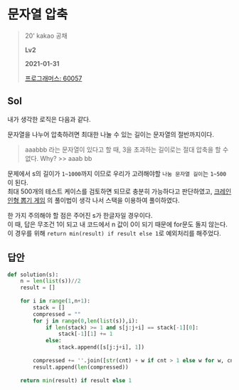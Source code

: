# 문자열 압축
> 20' kakao 공채
>
> **Lv2**
>
> **2021-01-31**
>
> [프로그래머스: 60057](https://programmers.co.kr/learn/courses/30/lessons/60057)


## Sol


내가 생각한 로직은 다음과 같다.


문자열을 나누어 압축하려면 최대한 나눌 수 있는 길이는 문자열의 절반까지이다.  
> aaabbb 라는 문자열이 있다고 할 때, 3을 초과하는 길이로는 절대 압축을 할 수 없다.
> Why? >> aaab bb
 
문제에서 s의 길이가 `1~1000`까지 이므로 우리가 고려해야할 `나눔 문자열 길이`는 `1~500`이 된다.  
최대 500개의 테스트 케이스를 검토하면 되므로 충분히 가능하다고 판단하였고, [크레인 인형 뽑기 게임](/크레인인형뽑기게임.md) 의 풀이법이 생각 나서 스택을 이용하여 풀이하였다.  


한 가지 주의해야 할 점은 주어진 s가 한글자일 경우이다.  
이 때, 답은 무조건 1이 되고 내 코드에서 n 값이 0이 되기 때문에 for문도 돌지 않는다.  
이 경우를 위해 `return min(result) if result else 1`로 예외처리를 해주었다.

 
## 답안
```python
def solution(s):
    n = len(list(s))//2
    result = []
    
    for i in range(1,n+1):
        stack = []
        compressed = ""
        for j in range(0,len(list(s)),i):
            if len(stack) >= 1 and s[j:j+i] == stack[-1][0]:
                stack[-1][1] += 1
            else:
                stack.append([s[j:j+i], 1])
    
        compressed += ''.join([str(cnt) + w if cnt > 1 else w for w, cnt in stack])
        result.append(len(compressed))
        
    return min(result) if result else 1
```